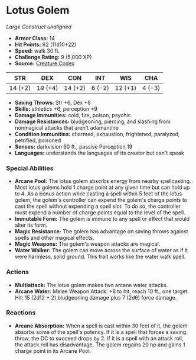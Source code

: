 # Lotus Golem

*Large* *Construct* *unaligned*

- **Armor Class:** 14
- **Hit Points:** 82 (11d10+22)
- **Speed:** walk 30 ft.
- **Challenge Rating:** 9 (5,000 XP)
- **Source:** [Creature Codex](https://koboldpress.com/kpstore/product/creature-codex-for-5th-edition-dnd/)

| STR | DEX | CON | INT | WIS | CHA |
| --- | --- | --- | --- | --- | --- |
| 14 (+2) | 19 (+4) | 14 (+2) | 6 (-2) | 12 (+1) | 4 (-3) |

- **Saving Throws**: Str +6, Dex +8
- **Skills:** athletics +6, perception +9
- **Damage Immunities:** cold, fire, poison, psychic
- **Damage Resistances:** bludgeoning, piercing, and slashing from nonmagical attacks that aren't adamantine
- **Condition Immunities:** charmed, exhaustion, frightened, paralyzed, petrified, poisoned
- **Senses:** darkvision 60 ft., passive Perception 19
- **Languages:** understands the languages of its creator but can't speak
### Special Abilities
- **Arcane Pool:** The lotus golem absorbs energy from nearby spellcasting. Most lotus golems hold 1 charge point at any given time but can hold up to 4. As a bonus action while casting a spell within 5 feet of the lotus golem, the golem's controller can expend the golem's charge points to cast the spell without expending a spell slot. To do so, the controller must expend a number of charge points equal to the level of the spell.
- **Immutable Form:** The golem is immune to any spell or effect that would alter its form.
- **Magic Resistance:** The golem has advantage on saving throws against spells and other magical effects.
- **Magic Weapons:** The golem's weapon attacks are magical.
- **Water Walker:** The golem can move across the surface of water as if it were harmless, solid ground. This trait works like the water walk spell.
### Actions
- **Multiattack:** The lotus golem makes two arcane water attacks.
- **Arcane Water:** Melee Weapon Attack: +8 to hit, reach 10 ft., one target. Hit: 15 (2d12 + 2) bludgeoning damage plus 7 (2d6) force damage.
### Reactions
- **Arcane Absorption:** When a spell is cast within 30 feet of it, the golem absorbs some of the spell's potency. If it is a spell that forces a saving throw, the DC to succeed drops by 2. If it is a spell with an attack roll, the attack roll has disadvantage. The golem regains 20 hp and gains 1 charge point in its Arcane Pool.

